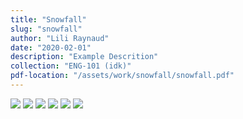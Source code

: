 ```yaml
---
title: "Snowfall"
slug: "snowfall"
author: "Lili Raynaud"
date: "2020-02-01"
description: "Example Descrition"
collection: "ENG-101 (idk)"
pdf-location: "/assets/work/snowfall/snowfall.pdf"
---
```


<img src="/assets/work/snowfall/snowfall-1.webp" class="vertical-image">
<img src="/assets/work/snowfall/snowfall-2.webp" class="vertical-image">
<img src="/assets/work/snowfall/snowfall-3.webp" class="vertical-image">
<img src="/assets/work/snowfall/snowfall-4.webp" class="vertical-image">
<img src="/assets/work/snowfall/snowfall-5.webp" class="vertical-image">
<img src="/assets/work/snowfall/snowfall-6.webp" class="vertical-image">